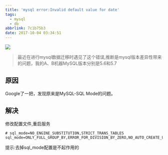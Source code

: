 ```yaml
---
title: 'mysql error:Invalid default value for date'
tags:
  - mysql
  - db
abbrlink: 7c1b75b3
date: 2017-10-04 03:34:51
---
```

![](//static.1991421.cn/blog/2017-10-03-201336.jpg)

> 最近在进行mysql数据迁移时遇见了这个错误,推断是mysql版本差异性带来的问题，我的A、B机器MySQL版本分别是5.6和5.7

## 原因
Google了一把，发现原来是MySQL-SQL Mode的问题。

## 解决
修改配置文件,重启服务
```
# sql_mode=NO_ENGINE_SUBSTITUTION,STRICT_TRANS_TABLES 
sql_mode=ONLY_FULL_GROUP_BY,ERROR_FOR_DIVISION_BY_ZERO,NO_AUTO_CREATE_USER,NO_ENGINE_SUBSTITUTION
```
提示:去掉sql_mode配置是不起作用的
